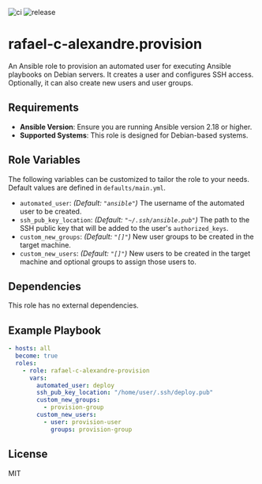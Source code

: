 ![ci](https://github.com/rafael-c-alexandre/ansible-role-provision/actions/workflows/ci.yml/badge.svg)
![release](https://github.com/rafael-c-alexandre/ansible-role-provision/actions/workflows/release.yml/badge.svg)

rafael-c-alexandre.provision
=========

An Ansible role to provision an automated user for executing Ansible playbooks on Debian servers. It creates a user and configures SSH access. Optionally, it can also create new users and user groups.

Requirements
------------

- **Ansible Version**: Ensure you are running Ansible version 2.18 or higher.
- **Supported Systems**: This role is designed for Debian-based systems.

Role Variables
--------------

The following variables can be customized to tailor the role to your needs. Default values are defined in `defaults/main.yml`.

- `automated_user`: *(Default: `"ansible"`)* The username of the automated user to be created.
- `ssh_pub_key_location`: *(Default: `"~/.ssh/ansible.pub"`)* The path to the SSH public key that will be added to the user's `authorized_keys`.
- `custom_new_groups`: *(Default: `"[]"`)* New user groups to be created in the target machine.
- `custom_new_users`: *(Default: `"[]"`)* New users to be created in the target machine and optional groups to assign those users to.

Dependencies
------------

This role has no external dependencies.

Example Playbook
----------------

```yaml
- hosts: all
  become: true
  roles:
    - role: rafael-c-alexandre-provision
      vars:
        automated_user: deploy
        ssh_pub_key_location: "/home/user/.ssh/deploy.pub"
        custom_new_groups:
          - provision-group
        custom_new_users:
          - user: provision-user
            groups: provision-group
```

License
-------

MIT
